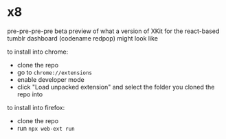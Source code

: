 # x8

pre-pre-pre-pre beta preview of what a version of XKit for the react-based tumblr dashboard (codename redpop) might look like


to install into chrome:
 - clone the repo
 - go to `chrome://extensions`
 - enable developer mode
 - click "Load unpacked extension" and select the folder you cloned the repo into

to install into firefox:
 - clone the repo
 - run `npx web-ext run`
